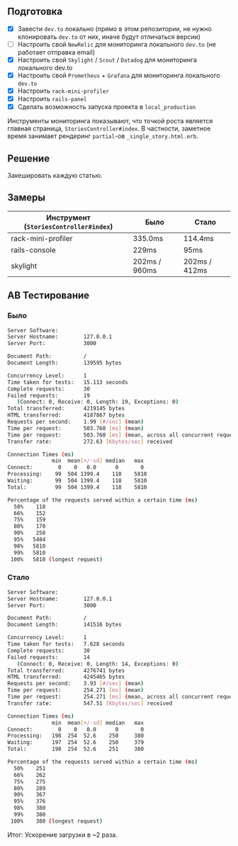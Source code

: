 ## Подготовка

- [x] Завести `dev.to` локально (прямо в этом репозитории, не нужно клонировать `dev.to` от них, иначе будут отличаться версии)
- [ ] Настроить свой `NewRelic` для мониторинга локального `dev.to` (не работает отправка email)
- [x] Настроить свой `Skylight` / `Scout` / `Datadog` для мониторинга локального dev.to
- [x] Настроить свой `Prometheus` + `Grafana` для мониторинга локального `dev.to`
- [x] Настроить `rack-mini-profiler`
- [x] Настроить `rails-panel`
- [x] Сделать возможность запуска проекта в `local_production`

Инструменты мониторинга показывают, что точкой роста является главная страница, `StoriesController#index`.
В частности, заметное время занимает рендеринг `partial`-ов `_single_story.html.erb`.

## Решение

Закешировать каждую статью.

## Замеры

| Инструмент (`StoriesController#index`) | Было          | Стало         |
| -------------------------------------- | ------------- | ------------- |
| rack-mini-profiler                     | 335.0ms       | 114.4ms       |
| rails-console                          | 229ms         | 95ms          |
| skylight                               | 202ms / 960ms | 202ms / 412ms |

## AB Тестирование

### Было

```bash
Server Software:
Server Hostname:        127.0.0.1
Server Port:            3000

Document Path:          /
Document Length:        139595 bytes

Concurrency Level:      1
Time taken for tests:   15.113 seconds
Complete requests:      30
Failed requests:        19
   (Connect: 0, Receive: 0, Length: 19, Exceptions: 0)
Total transferred:      4219145 bytes
HTML transferred:       4187867 bytes
Requests per second:    1.99 [#/sec] (mean)
Time per request:       503.760 [ms] (mean)
Time per request:       503.760 [ms] (mean, across all concurrent requests)
Transfer rate:          272.63 [Kbytes/sec] received

Connection Times (ms)
              min  mean[+/-sd] median   max
Connect:        0    0   0.0      0       0
Processing:    99  504 1399.4    118    5810
Waiting:       99  504 1399.4    118    5810
Total:         99  504 1399.4    118    5810

Percentage of the requests served within a certain time (ms)
  50%    118
  66%    152
  75%    159
  80%    170
  90%    258
  95%   5484
  98%   5810
  99%   5810
 100%   5810 (longest request)
```

### Стало

```bash
Server Software:
Server Hostname:        127.0.0.1
Server Port:            3000

Document Path:          /
Document Length:        141516 bytes

Concurrency Level:      1
Time taken for tests:   7.628 seconds
Complete requests:      30
Failed requests:        14
   (Connect: 0, Receive: 0, Length: 14, Exceptions: 0)
Total transferred:      4276741 bytes
HTML transferred:       4245465 bytes
Requests per second:    3.93 [#/sec] (mean)
Time per request:       254.271 [ms] (mean)
Time per request:       254.271 [ms] (mean, across all concurrent requests)
Transfer rate:          547.51 [Kbytes/sec] received

Connection Times (ms)
              min  mean[+/-sd] median   max
Connect:        0    0   0.0      0       0
Processing:   198  254  52.6    250     380
Waiting:      197  254  52.6    250     379
Total:        198  254  52.6    251     380

Percentage of the requests served within a certain time (ms)
  50%    251
  66%    262
  75%    275
  80%    289
  90%    367
  95%    376
  98%    380
  99%    380
 100%    380 (longest request)
```

Итог: Ускорение загрузки в ~2 раза.
